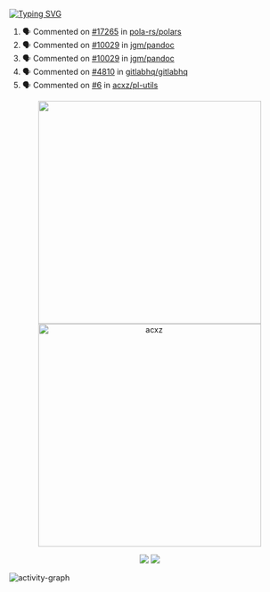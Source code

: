 [![Typing SVG](https://readme-typing-svg.herokuapp.com?size=16&color=AFFFA3&multiline=true&height=75&lines=contributing+to+robotics%2Fae%2Fml%2Fgpu;packaging+it+for+archlinux;ricer)](https://git.io/typing-svg)

<!--START_SECTION:activity-->
1. 🗣 Commented on [#17265](https://github.com/pola-rs/polars/issues/17265#issuecomment-2336454615) in [pola-rs/polars](https://github.com/pola-rs/polars)
2. 🗣 Commented on [#10029](https://github.com/jgm/pandoc/pull/10029#issuecomment-2336077131) in [jgm/pandoc](https://github.com/jgm/pandoc)
3. 🗣 Commented on [#10029](https://github.com/jgm/pandoc/pull/10029#issuecomment-2330506224) in [jgm/pandoc](https://github.com/jgm/pandoc)
4. 🗣 Commented on [#4810](https://github.com/gitlabhq/gitlabhq/pull/4810#issuecomment-2315325513) in [gitlabhq/gitlabhq](https://github.com/gitlabhq/gitlabhq)
5. 🗣 Commented on [#6](https://github.com/acxz/pl-utils/issues/6#issuecomment-2309332698) in [acxz/pl-utils](https://github.com/acxz/pl-utils)
<!--END_SECTION:activity-->

<p align="center">
  <img width="400em" src=https://github-readme-stats.vercel.app/api?username=acxz&include_all_commits=true&show_icons=true />
  <img width="400em" src="https://github-readme-streak-stats.herokuapp.com/?user=acxz&" alt="acxz" />
</p>

<p align="center">
  <img src=https://github-readme-stats.vercel.app/api/top-langs/?username=acxz&layout=compact />
  <img src=https://github-profile-trophy.vercel.app/?username=acxz&row=2&column=4 />
</p>

![activity-graph](https://github-readme-activity-graph.vercel.app/graph?username=acxz&bg_color=053c4a&color=ffffff&line=76c533&point=8f2fe1&area=true&hide_border=true&hide_title=true)
